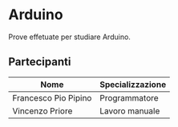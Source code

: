 # Arduino
Prove effetuate per studiare Arduino.

## Partecipanti
Nome | Specializzazione |
-------- | -------------- |
Francesco Pio Pipino | Programmatore |
Vincenzo Priore | Lavoro manuale |
